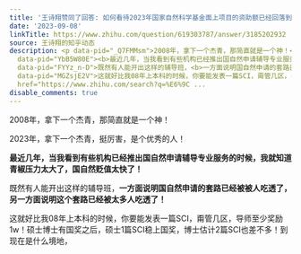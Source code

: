 ```yaml
---
title: '王诗翔赞同了回答: 如何看待2023年国家自然科学基金面上项目的资助额已经回落到跟2008年左右差不多了？'
date: '2023-09-08'
linkTitle: https://www.zhihu.com/question/619303787/answer/3185202932
source: 王诗翔的知乎动态
description: <p data-pid="_Q7FMMsm">2008年，拿下一个杰青，那简直就是一个神！</p><p data-pid="vKqgPxvc">2023年，拿下一个杰青，挺厉害，是个优秀的人！</p><p
  data-pid="YbB5W80E"><b>最近几年，当我看到有些机构已经推出国自然申请辅导专业服务的时候，我就知道青椒压力太大了，国自然贬值太快了！</b></p><p
  data-pid="FYYz_n-D">既然有人能开出这样的辅导班，<b>一方面说明国自然申请的套路已经被被人吃透了，另一方面说明这个套路已经被太多人吃透了！</b></p><p
  data-pid="MGZsjE2V">这就好比我08年上本科的时候，你要能发表一篇SCI，甭管几区，导师至少奖励1w！硕士博士有国奖之后，硕士1篇SCI稳上国奖，博士估计2篇SCI也差不多！到现在是什么境地，<b><a
  href="https://www.zhihu.com/search?q=%E6%9C ...
disable_comments: true
---
```

<p data-pid="_Q7FMMsm">2008年，拿下一个杰青，那简直就是一个神！</p><p data-pid="vKqgPxvc">2023年，拿下一个杰青，挺厉害，是个优秀的人！</p><p data-pid="YbB5W80E"><b>最近几年，当我看到有些机构已经推出国自然申请辅导专业服务的时候，我就知道青椒压力太大了，国自然贬值太快了！</b></p><p data-pid="FYYz_n-D">既然有人能开出这样的辅导班，<b>一方面说明国自然申请的套路已经被被人吃透了，另一方面说明这个套路已经被太多人吃透了！</b></p><p data-pid="MGZsjE2V">这就好比我08年上本科的时候，你要能发表一篇SCI，甭管几区，导师至少奖励1w！硕士博士有国奖之后，硕士1篇SCI稳上国奖，博士估计2篇SCI也差不多！到现在是什么境地，<b><a href="https://www.zhihu.com/search?q=%E6%9C ...